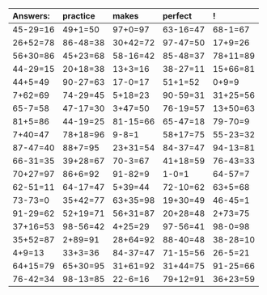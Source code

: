 | Answers: | practice | makes | perfect | ! |
| :--- | :--- | :--- | :--- | :--- |
| 45-29=16 | 49+1=50 | 97+0=97 | 63-16=47 | 68-1=67 | 
| 26+52=78 | 86-48=38 | 30+42=72 | 97-47=50 | 17+9=26 | 
| 56+30=86 | 45+23=68 | 58-16=42 | 85-48=37 | 78+11=89 | 
| 44-29=15 | 20+18=38 | 13+3=16 | 38-27=11 | 15+66=81 | 
| 44+5=49 | 90-27=63 | 17-0=17 | 51+1=52 | 0+9=9 | 
| 7+62=69 | 74-29=45 | 5+18=23 | 90-59=31 | 31+25=56 | 
| 65-7=58 | 47-17=30 | 3+47=50 | 76-19=57 | 13+50=63 | 
| 81+5=86 | 44-19=25 | 81-15=66 | 65-47=18 | 79-70=9 | 
| 7+40=47 | 78+18=96 | 9-8=1 | 58+17=75 | 55-23=32 | 
| 87-47=40 | 88+7=95 | 23+31=54 | 84-37=47 | 94-13=81 | 
| 66-31=35 | 39+28=67 | 70-3=67 | 41+18=59 | 76-43=33 | 
| 70+27=97 | 86+6=92 | 91-82=9 | 1-0=1 | 64-57=7 | 
| 62-51=11 | 64-17=47 | 5+39=44 | 72-10=62 | 63+5=68 | 
| 73-73=0 | 35+42=77 | 63+35=98 | 19+30=49 | 46-45=1 | 
| 91-29=62 | 52+19=71 | 56+31=87 | 20+28=48 | 2+73=75 | 
| 37+16=53 | 98-56=42 | 4+25=29 | 97-56=41 | 98-0=98 | 
| 35+52=87 | 2+89=91 | 28+64=92 | 88-40=48 | 38-28=10 | 
| 4+9=13 | 33+3=36 | 84-37=47 | 71-15=56 | 26-5=21 | 
| 64+15=79 | 65+30=95 | 31+61=92 | 31+44=75 | 91-25=66 | 
| 76-42=34 | 98-13=85 | 22-6=16 | 79+12=91 | 36+23=59 | 
